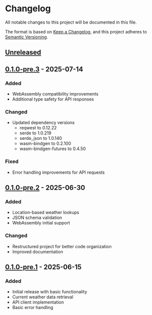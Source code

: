 ﻿# Changelog

All notable changes to this project will be documented in this file.

The format is based on [Keep a Changelog](https://keepachangelog.com/en/1.0.0/),
and this project adheres to [Semantic Versioning](https://semver.org/spec/v2.0.0.html).

## [Unreleased]

## [0.1.0-pre.3] - 2025-07-14

### Added
- WebAssembly compatibility improvements
- Additional type safety for API responses

### Changed
- Updated dependency versions
  - reqwest to 0.12.22
  - serde to 1.0.219
  - serde_json to 1.0.140
  - wasm-bindgen to 0.2.100
  - wasm-bindgen-futures to 0.4.50

### Fixed
- Error handling improvements for API requests

## [0.1.0-pre.2] - 2025-06-30

### Added
- Location-based weather lookups
- JSON schema validation
- WebAssembly initial support

### Changed
- Restructured project for better code organization
- Improved documentation

## [0.1.0-pre.1] - 2025-06-15

### Added
- Initial release with basic functionality
- Current weather data retrieval
- API client implementation
- Basic error handling

[Unreleased]: https://github.com/tonymarkham/rusty-openweathermap-library/compare/v0.1.0-pre.3...HEAD
[0.1.0-pre.3]: https://github.com/tonymarkham/rusty-openweathermap-library/compare/v0.1.0-pre.2...v0.1.0-pre.3
[0.1.0-pre.2]: https://github.com/tonymarkham/rusty-openweathermap-library/compare/v0.1.0-pre.1...v0.1.0-pre.2
[0.1.0-pre.1]: https://github.com/tonymarkham/rusty-openweathermap-library/releases/tag/v0.1.0-pre.1
